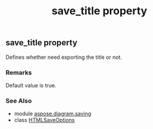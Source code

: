 ﻿---
title: save_title property
second_title: Aspose.Diagram for Python via .NET API References
description: 
type: docs
weight: 180
url: /python-net/aspose.diagram.saving/htmlsaveoptions/save_title/
is_root: false
---

## save_title property


Defines whether need exporting the title or not.
### Remarks 


Default value is true.

### See Also
* module [aspose.diagram.saving](../../)
* class [HTMLSaveOptions](/diagram/python-net/aspose.diagram.saving/htmlsaveoptions)
